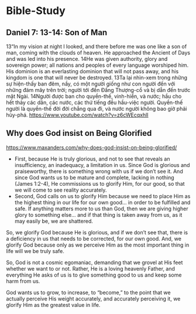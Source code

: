 # Bible-Study

## Daniel 7: 13-14: Son of Man
13“In my vision at night I looked, and there before me was one like a son of man, coming with the clouds of heaven. He approached the Ancient of Days and was led into his presence. 14He was given authority, glory and sovereign power; all nations and peoples of every language worshiped him. His dominion is an everlasting dominion that will not pass away, and his kingdom is one that will never be destroyed.
13Ta lại nhìn-xem trong những sự hiện-thấy ban đêm, nầy, có một người giống như con người đến với những đám mây trên trời; người tới đến Đấng Thượng-cổ và bị dẫn đến trước mặt Ngài. 14Người được ban cho quyền-thế, vinh-hiển, và nước; hầu cho hết thảy các dân, các nước, các thứ tiếng đều hầu-việc người. Quyền-thế người là quyền-thế đời đời chẳng qua đi, và nước người không bao giờ phải hủy-phá.
https://www.youtube.com/watch?v=z6cWEcqxhlI

## Why does God insist on Being Glorified
https://www.maxanders.com/why-does-god-insist-on-being-glorified/
- First, because He is truly glorious, and not to see that reveals an insufficiency, an inadequacy, a limitation in us. Since God is glorious and praiseworthy, there is something wrong with us if we don’t see it. And since God wants us to be mature and complete, lacking in nothing (James 1:2-4), He commissions us to glorify Him, for our good, so that we will come to see reality accurately.
- Second, God calls on us to glorify Him because we need to place Him as the highest thing in our life for our own good… in order to be fulfilled and safe. If anything matters more to us than God, then we are giving higher glory to something else… and if that thing is taken away from us, as it may easily be, we are shattered.

So, we glorify God because He is glorious, and if we don’t see that, there is a deficiency in us that needs to be corrected, for our own good. And, we glorify God because only as we perceive Him as the most important thing in life will we be truly safe.

So, God is not a cosmic egomaniac, demanding that we grovel at His feet whether we want to or not. Rather, He is a loving heavenly Father, and everything He asks of us is to give something good to us and keep some harm from us.

God wants us to grow, to increase, to “become,” to the point that we actually perceive His weight accurately, and accurately perceiving it, we glorify Him as the greatest value in life.
